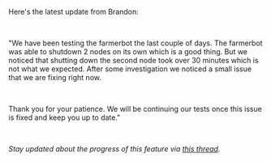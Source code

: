 <!-- *"This article was originally published by Victoria Obeegadoo a former member of ThreeFold Foundation."* -->


Here's the latest update from Brandon:

<br/> 

"We have been testing the farmerbot the last couple of days. The farmerbot was able to shutdown 2 nodes on its own which is a good thing. But we noticed that shutting down the second node took over 30 minutes which is not what we expected. After some investigation we noticed a small issue that we are fixing right now.

<br/>

Thank you for your patience. We will be continuing our tests once this issue is fixed and keep you up to date."

<br/>

_Stay updated about the progress of this feature via [this thread](https://forum.threefold.io/t/tfgrid-power-management-feature-for-3-8-1/3721/18)._